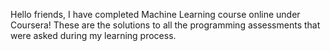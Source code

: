 Hello friends, I have completed Machine Learning course online under Coursera!
These are the solutions to all the programming assessments that were asked during my learning process.
